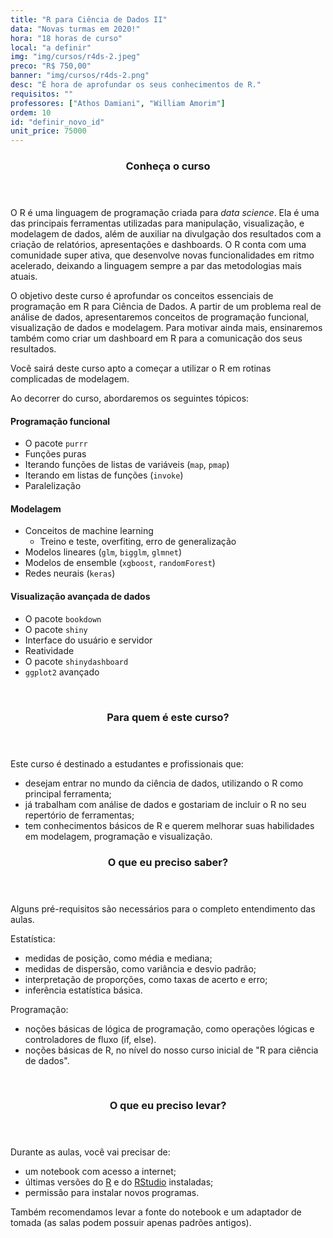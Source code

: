 ```yaml
---
title: "R para Ciência de Dados II"
data: "Novas turmas em 2020!"
hora: "18 horas de curso"
local: "a definir"
img: "img/cursos/r4ds-2.jpeg"
preco: "R$ 750,00"
banner: "img/cursos/r4ds-2.png"
desc: "É hora de aprofundar os seus conhecimentos de R."
requisitos: ""
professores: ["Athos Damiani", "William Amorim"]
ordem: 10
id: "definir_novo_id"
unit_price: 75000
---
```


<header class="section-header">
  <h3>Conheça o curso</h3>
</header>

O R é uma linguagem de programação criada para *data science*. Ela é uma das principais ferramentas utilizadas para manipulação, visualização, e modelagem de dados, além de auxiliar na divulgação dos resultados com a criação de relatórios, apresentações e dashboards. O R conta com uma comunidade super ativa, que desenvolve novas funcionalidades em ritmo acelerado, deixando a linguagem sempre a par das metodologias mais atuais.

O objetivo deste curso é aprofundar os conceitos essenciais de programação em R para Ciência de Dados. A partir de um problema real de análise de dados, apresentaremos conceitos de programação funcional, visualização de dados e modelagem. Para motivar ainda mais, ensinaremos também como criar um dashboard em R para a comunicação dos seus resultados. 

Você sairá deste curso apto a começar a utilizar o R em rotinas complicadas de modelagem.

Ao decorrer do curso, abordaremos os seguintes tópicos:

#### Programação funcional

- O pacote `purrr`
- Funções puras
- Iterando funções de listas de variáveis (`map`, `pmap`)
- Iterando em listas de funções (`invoke`)
- Paralelização

#### Modelagem

- Conceitos de machine learning
    - Treino e teste, overfiting, erro de generalização 
- Modelos lineares (`glm`, `bigglm`, `glmnet`)
- Modelos de ensemble (`xgboost`, `randomForest`)
- Redes neurais (`keras`)

#### Visualização avançada de dados

- O pacote `bookdown`
- O pacote `shiny`
- Interface do usuário e servidor
- Reatividade
- O pacote `shinydashboard`
- `ggplot2` avançado

<br>
<header class="section-header">
  <h3>Para quem é este curso?</h3>
</header>

Este curso é destinado a estudantes e profissionais que:

- desejam entrar no mundo da ciência de dados, utilizando o R como principal ferramenta;
- já trabalham com análise de dados e gostariam de incluir o R no seu repertório de ferramentas;
- tem conhecimentos básicos de R e querem melhorar suas habilidades em modelagem, programação e visualização.

<header class="section-header">
  <h3>O que eu preciso saber?</h3>
</header>


Alguns pré-requisitos são necessários para o completo entendimento das aulas. 

Estatística:

- medidas de posição, como média e mediana;
- medidas de dispersão, como variância e desvio padrão;
- interpretação de proporções, como taxas de acerto e erro;
- inferência estatística básica.

Programação:

- noções básicas de lógica de programação, como operações lógicas e controladores de fluxo (if, else).
- noções básicas de R, no nível do nosso curso inicial de "R para ciência de dados".

<br>
<header class="section-header">
  <h3>O que eu preciso levar?</h3>
</header>

Durante as aulas, você vai precisar de:

- um notebook com acesso a internet;
- últimas versões do [R](https://cran.r-project.org/) e do [RStudio](https://www.rstudio.com/products/rstudio/download/) instaladas;
- permissão para instalar novos programas.

Também recomendamos levar a fonte do notebook e um adaptador de tomada (as salas podem possuir apenas padrões antigos).
